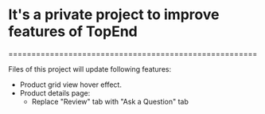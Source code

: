 # It's a private project to improve features of TopEnd
======================================================

Files of this project will update following features:
+ Product grid view hover effect.
+ Product details page:
   - Replace "Review" tab with "Ask a Question" tab
